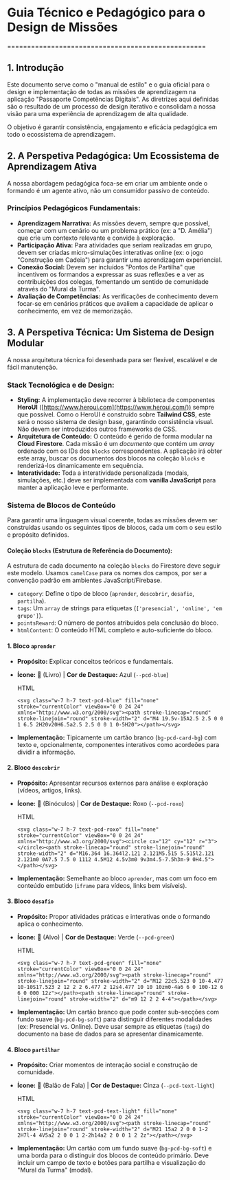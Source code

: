 **Guia Técnico e Pedagógico para o Design de Missões**
======================================================

==================================================

**1\. Introdução**
------------------

Este documento serve como o "manual de estilo" e o guia oficial para o design e implementação de todas as missões de aprendizagem na aplicação "Passaporte Competências Digitais". As diretrizes aqui definidas são o resultado de um processo de design iterativo e consolidam a nossa visão para uma experiência de aprendizagem de alta qualidade.

O objetivo é garantir consistência, engajamento e eficácia pedagógica em todo o ecossistema de aprendizagem.

**2\. A Perspetiva Pedagógica: Um Ecossistema de Aprendizagem Ativa**
---------------------------------------------------------------------

A nossa abordagem pedagógica foca-se em criar um ambiente onde o formando é um agente ativo, não um consumidor passivo de conteúdo.

### **Princípios Pedagógicos Fundamentais:**

-   **Aprendizagem Narrativa:** As missões devem, sempre que possível, começar com um cenário ou um problema prático (ex: a "D. Amélia") que crie um contexto relevante e convide à exploração.
-   **Participação Ativa:** Para atividades que seriam realizadas em grupo, devem ser criadas micro-simulações interativas online (ex: o jogo "Construção em Cadeia") para garantir uma aprendizagem experiencial.
-   **Conexão Social:** Devem ser incluídos "Pontos de Partilha" que incentivem os formandos a expressar as suas reflexões e a ver as contribuições dos colegas, fomentando um sentido de comunidade através do "Mural da Turma".
-   **Avaliação de Competências:** As verificações de conhecimento devem focar-se em cenários práticos que avaliem a capacidade de aplicar o conhecimento, em vez de memorização.

**3\. A Perspetiva Técnica: Um Sistema de Design Modular**
----------------------------------------------------------

A nossa arquitetura técnica foi desenhada para ser flexível, escalável e de fácil manutenção.

### **Stack Tecnológica e de Design:**

-   **Styling:** A implementação deve recorrer à biblioteca de componentes **HeroUI** ([https://www.heroui.com](https://www.heroui.com/)) sempre que possível. Como o HeroUI é construído sobre **Tailwind CSS**, este será o nosso sistema de design base, garantindo consistência visual. Não devem ser introduzidos outros frameworks de CSS.
-   **Arquitetura de Conteúdo:** O conteúdo é gerido de forma modular na **Cloud Firestore**. Cada missão é um *documento* que contém um *array* ordenado com os IDs dos `blocks` correspondentes. A aplicação irá obter este array, buscar os documentos dos blocos na coleção `blocks` e renderizá-los dinamicamente em sequência.
-   **Interatividade:** Toda a interatividade personalizada (modais, simulações, etc.) deve ser implementada com **vanilla JavaScript** para manter a aplicação leve e performante.

### **Sistema de Blocos de Conteúdo**

Para garantir uma linguagem visual coerente, todas as missões devem ser construídas usando os seguintes tipos de blocos, cada um com o seu estilo e propósito definidos.

#### **Coleção `blocks` (Estrutura de Referência do Documento):**

A estrutura de cada documento na coleção `blocks` do Firestore deve seguir este modelo. Usamos `camelCase` para os nomes dos campos, por ser a convenção padrão em ambientes JavaScript/Firebase.

-   `category`: Define o tipo de bloco (`aprender`, `descobrir`, `desafio`, `partilha`).
-   `tags`: Um `array` de strings para etiquetas (`['presencial', 'online', 'em grupo']`).
-   `pointsReward`: O número de pontos atribuídos pela conclusão do bloco.
-   `htmlContent`: O conteúdo HTML completo e auto-suficiente do bloco.

#### **1\. Bloco `aprender`**

-   **Propósito:** Explicar conceitos teóricos e fundamentais.
-   **Ícone:** 📖 (Livro) | **Cor de Destaque:** Azul (`--pcd-blue`)

    HTML

    ```
    <svg class="w-7 h-7 text-pcd-blue" fill="none" stroke="currentColor" viewBox="0 0 24 24" xmlns="http://www.w3.org/2000/svg"><path stroke-linecap="round" stroke-linejoin="round" stroke-width="2" d="M4 19.5v-15A2.5 2.5 0 0 1 6.5 2H20v20H6.5a2.5 2.5 0 0 1 0-5H20"></path></svg>

    ```

-   **Implementação:** Tipicamente um cartão branco (`bg-pcd-card-bg`) com texto e, opcionalmente, componentes interativos como acordeões para dividir a informação.

#### **2\. Bloco `descobrir`**

-   **Propósito:** Apresentar recursos externos para análise e exploração (vídeos, artigos, links).
-   **Ícone:** 🔭 (Binóculos) | **Cor de Destaque:** Roxo (`--pcd-roxo`)

    HTML

    ```
    <svg class="w-7 h-7 text-pcd-roxo" fill="none" stroke="currentColor" viewBox="0 0 24 24" xmlns="http://www.w3.org/2000/svg"><circle cx="12" cy="12" r="3"></circle><path stroke-linecap="round" stroke-linejoin="round" stroke-width="2" d="M16.364 16.364l2.121 2.121M5.515 5.515l2.121 2.121m0 0A7.5 7.5 0 1112 4.5M12 4.5v3m0 9v3m4.5-7.5h3m-9 0H4.5"></path></svg>

    ```

-   **Implementação:** Semelhante ao bloco `aprender`, mas com um foco em conteúdo embutido (`iframe` para vídeos, links bem visíveis).

#### **3\. Bloco `desafio`**

-   **Propósito:** Propor atividades práticas e interativas onde o formando aplica o conhecimento.
-   **Ícone:** 🎯 (Alvo) | **Cor de Destaque:** Verde (`--pcd-green`)

    HTML

    ```
    <svg class="w-7 h-7 text-pcd-green" fill="none" stroke="currentColor" viewBox="0 0 24 24" xmlns="http://www.w3.org/2000/svg"><path stroke-linecap="round" stroke-linejoin="round" stroke-width="2" d="M12 22c5.523 0 10-4.477 10-10S17.523 2 12 2 2 6.477 2 12s4.477 10 10 10zm0-4a6 6 0 100-12 6 6 0 000 12z"></path><path stroke-linecap="round" stroke-linejoin="round" stroke-width="2" d="m9 12 2 2 4-4"></path></svg>

    ```

-   **Implementação:** Um cartão branco que pode conter sub-secções com fundo suave (`bg-pcd-bg-soft`) para distinguir diferentes modalidades (ex: Presencial vs. Online). Deve usar sempre as etiquetas (`tags`) do documento na base de dados para se apresentar dinamicamente.

#### **4\. Bloco `partilhar`**

-   **Propósito:** Criar momentos de interação social e construção de comunidade.
-   **Ícone:** 💬 (Balão de Fala) | **Cor de Destaque:** Cinza (`--pcd-text-light`)

    HTML

    ```
    <svg class="w-7 h-7 text-pcd-text-light" fill="none" stroke="currentColor" viewBox="0 0 24 24" xmlns="http://www.w3.org/2000/svg"><path stroke-linecap="round" stroke-linejoin="round" stroke-width="2" d="M21 15a2 2 0 0 1-2 2H7l-4 4V5a2 2 0 0 1 2-2h14a2 2 0 0 1 2 2z"></path></svg>

    ```

-   **Implementação:** Um cartão com um fundo suave (`bg-pcd-bg-soft`) e uma borda para o distinguir dos blocos de conteúdo primário. Deve incluir um campo de texto e botões para partilha e visualização do "Mural da Turma" (modal).
